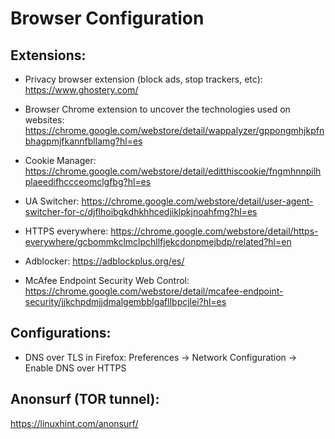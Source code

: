 # Browser Configuration

## Extensions:

* Privacy browser extension (block ads, stop trackers, etc): https://www.ghostery.com/

* Browser Chrome extension to uncover the technologies used on websites: https://chrome.google.com/webstore/detail/wappalyzer/gppongmhjkpfnbhagpmjfkannfbllamg?hl=es

* Cookie Manager: https://chrome.google.com/webstore/detail/editthiscookie/fngmhnnpilhplaeedifhccceomclgfbg?hl=es

* UA Switcher: https://chrome.google.com/webstore/detail/user-agent-switcher-for-c/djflhoibgkdhkhhcedjiklpkjnoahfmg?hl=es

* HTTPS everywhere: https://chrome.google.com/webstore/detail/https-everywhere/gcbommkclmclpchllfjekcdonpmejbdp/related?hl=en

* Adblocker: https://adblockplus.org/es/

* McAfee Endpoint Security Web Control: https://chrome.google.com/webstore/detail/mcafee-endpoint-security/jjkchpdmjjdmalgembblgafllbpcjlei?hl=es


## Configurations:

* DNS over TLS in Firefox: Preferences -> Network Configuration -> Enable DNS over HTTPS

## Anonsurf (TOR tunnel):

https://linuxhint.com/anonsurf/
